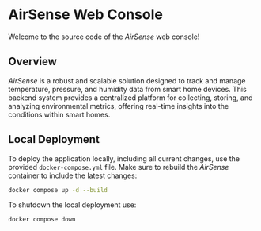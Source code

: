 # AirSense Web Console

Welcome to the source code of the *AirSense* web console!

## Overview

*AirSense* is a robust and scalable solution designed to track and manage temperature, pressure, and humidity data from smart home devices. This backend system provides a centralized platform for collecting, storing, and analyzing environmental metrics, offering real-time insights into the conditions within smart homes.

## Local Deployment

To deploy the application locally, including all current changes, use the provided `docker-compose.yml` file. Make sure to rebuild the *AirSense* container to include the latest changes:

```sh
docker compose up -d --build
```

To shutdown the local deployment use:

```sh
docker compose down
```
